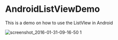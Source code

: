 # AndroidListViewDemo
This is a demo on how to use the ListVIew in Android

![screenshot_2016-01-31-09-16-50 1](https://cloud.githubusercontent.com/assets/897731/12700828/77267a56-c7fb-11e5-9137-0f2a1b32f65c.png)
